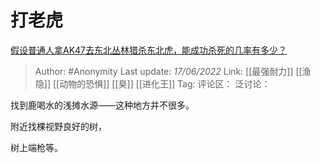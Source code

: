 # 打老虎
[假设普通人拿AK47去东北丛林猎杀东北虎，能成功杀死的几率有多少？](https://www.zhihu.com/question/513363765/answer/2527455190)

> Author: #Anonymity
> Last update: *17/06/2022*
> Link: [[最强耐力]] [[渔隐]] [[动物的恐惧]] [[臭]] [[进化王]]
> Tag:
> 评论区：
> 泛讨论：

找到鹿喝水的浅摊水源——这种地方并不很多。

附近找棵视野良好的树，

树上端枪等。
